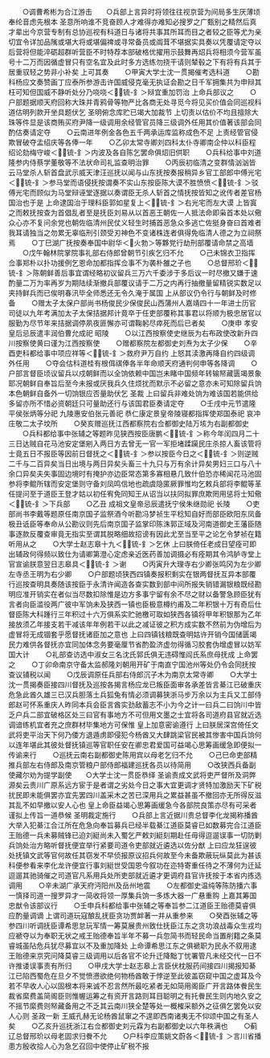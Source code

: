 <!-- { "loadSidebar": true } -->
　　○调曹希彬为合江游击　　○兵部上言异时将领往往视京营为间局多生厌薄顷奉纶音虑先根本  圣意所响谁不竞奋顾人才难得亦难知必搜罗之广甄别之精然后真才辈出今京营专制有总协巡视有科道日与诸将共事其所耳而目之者较之臣等尤为亲切宜令详加品隲或堪大将或堪偏禆或寻常备员或阘茸不堪据实具奏以凭覆请定夺以后营将但能淬砺超群听营臣不时特荐本部破格优擢用示鼓舞再炤兵将相须今营军虽号十二万而因循虚冒只有空名宜及此时多方选练勿挠干请则辇毂之下有将有兵其于居重驭轻之势非小补矣  上可其奏
　　○甲寅大学士沈一贯揭催考选科道
　　○勘科杨应文奏赞画丁应泰所参游击许国威侵克毫无执证会勘之日千军拥集共为申辩其枉可知但国威不静听处分乃哓哓＜锍-釒＞辩宜重加罚治  上命兵部议之
　　○户部题据顺天府回称大珠并青鸦骨等物严比各商无处寻觅今将见买价值会同巡视科道估明列款开坐具题伏乞  圣明俯念库贮已竭大加裁节  上切责以估价不均且擅除大珠等件显是该商贿买府尹降一级调用余经管官员降三级调外任用其价值著该部会同酌估奏请定夺
　　○云南进年例金各色五千两承运库监称成色不足  上责经管官侵欺冒破夺孟绍庆等各俸一年
　　○乙卯太常寺卿刘四科太仆寺卿南企仲以科臣程绍论劾梅守峻＜锍-釒＞内波及各自陈乞罢命俱炤旧供职
　　○兵科给事中刘道隆参内侍蔡学董敬等不法状命司礼监查明治罪
　　○丙辰初临清之变群情汹汹皆云马堂杀人斩首盘武示威天津汪巡抚以闻与山东抚按奏报稍异乡官工部郎中傅光宅＜锍-釒＞参马堂而语侵抚按谓奏不实山东按臣陈大谟不胜愤愤＜锍-釒＞驳傅光宅而顾似为马堂辩诬堂逐据以奏谓臣无杀人斩首之情抚按皆知之讹传者差官杨国治也于是  上命逮国治于理科臣郭如星复上＜锍-釒＞右光宅而左大谟  上皆寘之而敕抚按查为首倡乱者至是抚臣刘易从以首恶王朝佐一人抵法命即枭首本处以儆众心亦不复问余党也朝佐临清州民仗义轻生时捕首恶急众多逃亡佐挺身奋曰首难者我耳请独当之勿累无辜临刑引颈受刃神色不变诸株连者俱得免临清人德之为立祠祭焉
　　○丁巳湖广抚按奏奉国中尉华＜火勃＞等夥党行劫刑部覆请命禁之高墙
　　○戊午翰林院掌院事礼部右侍郎曾朝节引疾乞归不允
　　○己未锦衣卫指挥佥事郑朴以扑功援例乞恩命加都指挥佥事不为袭朴雒之子也
　　○总督邢玠＜锍-釒＞陈朝鲜善后事宜谓经略初议留兵三万六千委涉于多后议一时尽撤又嫌于速酌量二万为率再岁为期陆续渐撤兵部覆议请于二万之内再行抽撤量留精锐实数足以夹持鲜兵而已俟明春汛毕全师悉还无令久淹于属国  上从部议仍令行与朝鲜及时修备
　　○赠太子太保户部尚书杨俊民少保俊民山西蒲州人嘉靖四十一年进士历官司徒以九年考满加太子太保拮据邦计竟卒于任吏部覆称其事君以将顺为极忠居官以服勤为尽节年来拮据调停夙夜匪懈亦可谓鞠躬尽瘁死而后已者矣
　　○庚申  孝安皇后忌辰遣丰润伯曹允成祀  昭陵
　　○以江西按察使史继辰为右布政使改新升四川按察使黄曰谨为江西按察使
　　○赠都察院左都御史刘焘为太子少保
　　○辛酉吏科都给事中项应祥等＜锍-釒＞救府尹万自约  上怒其渎激再降自约四级调外任用
　　○夺会估科道桂有根佴祺俸各半年命顺天府通判何申等各降调
　　○户部言督臣顷议留兵以戍朝鲜而以全饷依赖中国岂未睹中国频年转输帑藏匮竭景象耶况朝鲜自奉旨后至今未报或厌我兵久住烦扰而默示不必留之意亦未可知除留兵饷本色朝鲜自备外一切饷银应否量助伏乞  圣裁  上曰留兵非难处饷为难该国若能供给多留亦所不惜必资朝廷只可量助还行与该国君臣奏请定夺
　　○壬戌中元节遣隆平侯张炳等分祀  九陵惠安伯张元善祀  恭仁康定景皇帝陵寝都指挥使郑国泰祀  哀冲  庄敬二太子坟所
　　○癸亥赠巡抚江西都察院右佥都御史陆万垓为右副都御史
　　○兵科都给事中张辅之等题昨见狭西按臣唐鹏＜锍-釒＞称今年闰四月二十三日达贼自花马池安定堡剜入两日方去曾无一官一军拒堵蹂躏民庄杀掠人畜该管将士竟五日不报臣等因前日督抚之＜锍-釒＞参以按臣今日之＜锍-釒＞则逆贼二千与二百异矣当日出境与两日异矣头畜三十九只与万有余计异矣男妇三口与八十余口异矣夫失事固边境时有掩护亦边臣常态第多寡相悬几致什伯恐亦稀闻花马池固参将李鲲所辖而安定堡则守备刘凤鸣信地也疏虞隐匿厥罪惟均乞敕兵部将李鲲等革任提问至于道臣王登才姑以初任宥免同知王从诏当以扶同拟罪庶欺罔用惩将士知儆＜锍-釒＞下兵部
　　○乙丑  成祖文皇帝忌辰遣抚宁侯朱继勋祀  长陵
　　○吏部尚书李戴等题原任南京国子监祭酒今听勘冯梦祯生平稔知自好而部臣欧阳东凤备极丑诋臣等奉命从公勘议则先后南京国子监掌印陈洙郭正域及河南道御史王藩臣随事逐款反覆查审竟无指实至谓其脱略细故招谤有因此尤至当至平之论乞令梦祯在籍听用从之
　　○大学士赵志皋十九＜锍-釒＞乞休  上曰朕倚任老成日望痊可即出辅政何得频以致仕为请卿第澄心定虑亲近医药善加调摄必有痊期其令鸿胪寺堂上官宣谕朕意翌日志皋具＜锍-釒＞谢
　　○丙寅升大理寺右少卿张鸣冈为左少卿左寺丞王明为右少卿
　　○户部题顷狭西四镇奏报积剩实在银两督抚互异本部覆行巡按查明具奏随该按臣于永清许闻造各查实数到部中间所报失销错漏银粮既经勘明应准开销实在者似当尽数扣除惟是边方多事宁留有余不尽之财以备警急顾臣犹有言者向臣滥役两广彼中军饷未及狭西一镇也臣极意樽约甫及二年积银十万有奇后仕督臣陈大科踵行三年积过十六万俱系实贮驰檄可取如狭西各镇将甲年积银那为乙年接放须乙年接支若干减该年年例若干以此之减证彼之积方成实数不然前为伪增后为虚冒将无成锢套乎愿督抚诸臣加之意也  上曰四镇钱粮既查明姑许开销今国储匮竭民力难供各督抚亦宜同加体念务要毫厘节省酌盈济虚勿得循习胶套伪增虚冒以妨军国大计
　　○礼部查访选中淑女三名沈氏郭氏俱无违碍惟阎氏系庶母抚成  上命罢之
　　○丁卯命南京守备太监郝隆刘朝用开矿于南直宁国池州等处仍令会同抚按查议铺税以闻
　　○戊辰调原任兵部右侍郎沉子木为南京太常寺卿
　　○大学士沈一贯揭奏臣接四川督抚及巡按各揭言杨应龙已叛臣面审各承差皆言綦江已破重庆危急此酋久雄三已汉兵胆落土兵狐兔有情必须调募狭浙马步万余以为主兵又工部侍郎赵可怀系重庆人昨同本兵会臣言酋实劲敌蓄志不小为今之计一曰兵二曰饷川中皆乏户兵二部宜破格区处三曰官有事地方不可但用文墨之士宜将各司道府县官就近选调谙练机宜者充之庶群材毕集地方可保惟  皇上加意密谕遵行  上曰朕居深宫倚任文武将吏平治天下何乃倭方退遁虏即侵犯今杨酋又大肆跳梁官民被其惨害中国兵饷何以连年堪此其彼处督抚镇巡等官职任安在卿忠君爱国可益竭心思筹画缓急即便拟一传谕来行
　　○巡抚云南右副都御史陈用宾以母老乞归不允
　　○己巳命吏部精推兵部左右侍郎及南京管粮户部侍郎福建巡抚各员以待简用
　　○改狭西兵备副使藏尔劝为提学副使　　○大学士沈一贯臣恭绎  圣谕责成文武将吏严督所及洞弊源矣云贵川广原系远方宦于是者谓之劣处今日之事大宜更调才贤特加激励天下矿税扰民即未能俱罢亦宜先罢四川盖采木之苦已深用兵之累益甚虽不撤回亦无所得反滋其乱不如早撤以安人心也  皇上命臣益竭心思筹画缓急今各部院良策亦尽有可采者谨拟上传旨一道恭候  圣明裁定施行
　　○兵部上言近据川贵总督李化龙揭称播酋大举入犯綦江合江所在危急向奉旨募兵已经半载綦江道臣莫睿已如数募完合江道臣王贻德一兵未募贼锋已迫刘綎尚未入蜀乞严敕刘綎刻期赴任毋得逗遛误事一切防剿兵饷处治方略听督抚便宜举行紧要司道令吏部就近遴选以佐分猷  上曰应龙狂逞彼处抚镇文武等官何故任其窃发不早侦报原议招兵何故至今未备欺蔽玩纵莫此为甚该科便参看来李化龙许便宜行事刘綎世受国恩今叙功在迩特寄重任待之不薄何为迁延逗遛其驰骑催之司道官凡系用兵处所吏部就近遴才更调府县官许抚按于本省内拣选调用
　　○辛未湖广承天府沔阳州及岳州地震
　　○左都御史温纯等陈防播六事一慎择司道一搜罗异才一简收将领一厚集兵饷一多炼大器一广悬重购  上嘉其筹国忠猷令该部议行
　　○壬申兵科都给事中张辅之等奉旨参二江道臣王贻德莫睿俱应酌量调谪  上谓司道玩寇酿乱抚臣贪功贾衅著一并从重参来
　　○癸酉张辅之等参四川听调抚臣谭希思怠玩军情一筹莫展贵州致仕抚臣江东之贪功浪战毒众生戎均应褫夺以为奉职无状之戒王贻德奉旨半年不募一兵忽简书而轻民命当置削籍之条莫睿城虽阽危兵犹尽募宜以不及重加降处  上命谭希思江东之俱褫职为民永不叙用逮王贻德来京究问降莫睿三级调用以后各官不论升迁降黜丁忧署管凡未经交代一日不许推诿误事责有所归
　　○甲戌大学士赵志皋上言臣伏枕服药间接四川揭报知綦江已陷西蜀危在旦夕不觉愤懑欲绝何物杨酋敢于悖逆至此彼盖窃窥中国之虚耳及今若不早收人心以固根本将来诚不忍言然所最吃紧者无如简用阁臣广开言路体餋民生裁省縻费盖简阁臣则惟幄运筹之有资开言路则耳目聪明之有托餋民生则内地久安之不摇节縻费则帑藏备用之不乏其云南川狭全楚等处一概榷采额外之征俱乞罢免以安人心则  圣政一新  王威孔赫无论杨酋鼠窜之不遑即西南诸夷无不仰颂中国之有圣人矣
　　○乙亥升巡抚浙江右佥都御史刘元霖为右副都御史以六年秩满也
　　○蓟辽总督邢玠以母老固求归餋不允
　　○户科李应策姚文蔚各＜锍-釒＞言川省播患方殷收拾人心为急乞召回中使停止矿税不报
